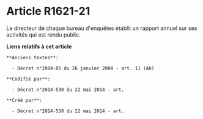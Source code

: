 # Article R1621-21

Le directeur de chaque bureau d'enquêtes établit un rapport annuel sur ses activités qui est rendu public.

**Liens relatifs à cet article**

	**Anciens textes**:

	  - Décret n°2004-85 du 26 janvier 2004 - art. 11 (Ab)

	**Codifié par**:

	  - Décret n°2014-530 du 22 mai 2014 - art.

	**Créé par**:

	  - Décret n°2014-530 du 22 mai 2014 - art.
